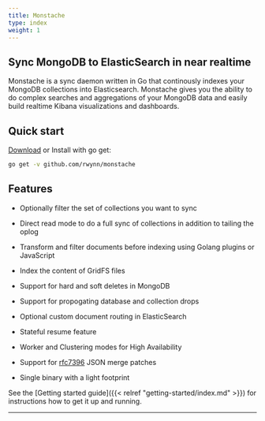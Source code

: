 ```yaml
---
title: Monstache
type: index
weight: 1
---
```


## Sync MongoDB to ElasticSearch in near realtime

Monstache is a sync daemon written in Go that continously indexes your MongoDB collections into
Elasticsearch. Monstache gives you the ability to do complex searches and aggregations of your MongoDB data
and easily build realtime Kibana visualizations and dashboards.

## Quick start

[Download](https://github.com/rwynn/monstache/releases) or Install with go get:

```sh
go get -v github.com/rwynn/monstache
```

## Features

- Optionally filter the set of collections you want to sync

- Direct read mode to do a full sync of collections in addition to tailing the oplog

- Transform and filter documents before indexing using Golang plugins or JavaScript

- Index the content of GridFS files

- Support for hard and soft deletes in MongoDB

- Support for propogating database and collection drops

- Optional custom document routing in ElasticSearch

- Stateful resume feature

- Worker and Clustering modes for High Availability

- Support for [rfc7396](https://tools.ietf.org/html/rfc7396) JSON merge patches

- Single binary with a light footprint 

See the [Getting started guide]({{< relref "getting-started/index.md" >}}) for instructions how to get
it up and running.

---
